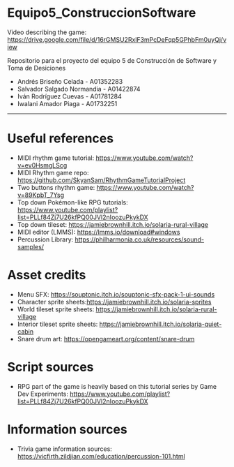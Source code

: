 # Equipo5_ConstruccionSoftware

Video describing the game: https://drive.google.com/file/d/16rGMSU2RxlF3mPcDeFqp5GPhbFm0uyQj/view

Repositorio para el proyecto del equipo 5 de Construcción de Software y Toma de Desiciones
- Andrés Briseño Celada - A01352283
- Salvador Salgado Normandia - A01422874
- Iván Rodríguez Cuevas - A01781284
- Iwalani Amador Piaga - A01732251

---

# Useful references

- MIDI rhythm game tutorial: https://www.youtube.com/watch?v=ev0HsmgLScg
- MIDI Rhythm game repo: https://github.com/SkyanSam/RhythmGameTutorialProject
- Two buttons rhythm game: https://www.youtube.com/watch?v=89KpbT_7Ysg
- Top down Pokémon-like RPG tutorials: https://www.youtube.com/playlist?list=PLLf84Zj7U26kfPQ00JVI2nIoozuPkykDX
- Top down tileset: https://jamiebrownhill.itch.io/solaria-rural-village
- MIDI editor (LMMS): https://lmms.io/download#windows
- Percussion Library: https://philharmonia.co.uk/resources/sound-samples/

# Asset credits
- Menu SFX: https://souptonic.itch.io/souptonic-sfx-pack-1-ui-sounds
- Character sprite sheets:https://jamiebrownhill.itch.io/solaria-sprites
- World tileset sprite sheets: https://jamiebrownhill.itch.io/solaria-rural-village
- Interior tileset sprite sheets: https://jamiebrownhill.itch.io/solaria-quiet-cabin
- Snare drum art: https://opengameart.org/content/snare-drum

# Script sources
- RPG part of the game is heavily based on this tutorial series by Game Dev Experiments: https://www.youtube.com/playlist?list=PLLf84Zj7U26kfPQ00JVI2nIoozuPkykDX

# Information sources
- Trivia game information sources: https://vicfirth.zildjian.com/education/percussion-101.html
